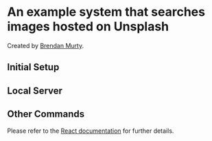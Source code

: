 # An example system that searches images hosted on Unsplash

Created by [Brendan Murty](https://github.com/brendanmurty).

## Initial Setup


## Local Server


## Other Commands

Please refer to the [React documentation](docs/react.md) for further details.

